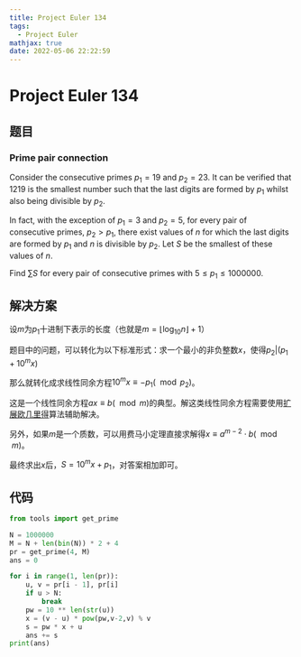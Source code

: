 ```yaml
---
title: Project Euler 134
tags:
  - Project Euler
mathjax: true
date: 2022-05-06 22:22:59
---
```


<escape><!-- more --></escape>

# Project Euler 134

## 题目

### Prime pair connection

Consider the consecutive primes $p_1 = 19$ and $p_2 = 23$. It can be verified that $1219$ is the smallest number such that the last digits are formed by $p_1$ whilst also being divisible by $p_2$.

In fact, with the exception of $p_1 = 3$ and $p_2 = 5$, for every pair of consecutive primes, $p_2 > p_1$, there exist values of $n$ for which the last digits are formed by $p_1$ and $n$ is divisible by $p_2$. Let $S$ be the smallest of these values of $n$.

Find $\sum S$ for every pair of consecutive primes with $5 \leq p_1 \leq 1000000$.

## 解决方案

设$m$为$p_1$十进制下表示的长度（也就是$m=\lfloor\log_{10}n\rfloor+1$）

题目中的问题，可以转化为以下标准形式：求一个最小的非负整数$x$，使得$p_2|(p_1+10^mx)$

那么就转化成求线性同余方程$10^mx\equiv -p_1(\mod p_2)$。

这是一个线性同余方程$ax\equiv b(\mod m)$的典型。解这类线性同余方程需要使用[扩展欧几里得](https://en.wikipedia.org/wiki/Extended_Euclidean_algorithm)算法辅助解决。

另外，如果$m$是一个质数，可以用费马小定理直接求解得$x\equiv a^{m-2}\cdot b(\mod m)$。

最终求出$x$后，$S=10^mx+p_1$，对答案相加即可。

## 代码

```py
from tools import get_prime

N = 1000000
M = N + len(bin(N)) * 2 + 4
pr = get_prime(4, M)
ans = 0

for i in range(1, len(pr)):
    u, v = pr[i - 1], pr[i]
    if u > N:
        break
    pw = 10 ** len(str(u))
    x = (v - u) * pow(pw,v-2,v) % v
    s = pw * x + u
    ans += s
print(ans)

```
